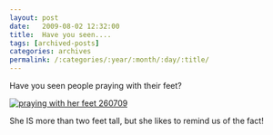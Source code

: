 ```yaml
---
layout: post
date:	2009-08-02 12:32:00
title:  Have you seen....
tags: [archived-posts]
categories: archives
permalink: /:categories/:year/:month/:day/:title/
---
```

Have you seen people praying with their feet?


<a href="http://s562.photobucket.com/albums/ss67/pugaippadam/?action=view&current=IMG_3945-1.jpg" target="_blank"><img src="http://i562.photobucket.com/albums/ss67/pugaippadam/IMG_3945-1.jpg" border="0" alt="praying with her feet 260709"></a>

She IS more than two feet tall, but she likes to remind us of the fact!
